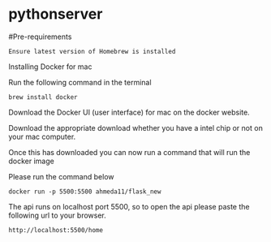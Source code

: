 # pythonserver
#Pre-requirements

    Ensure latest version of Homebrew is installed
    

Installing Docker for mac


Run the following command in the terminal

    brew install docker
    
Download the Docker UI (user interface) for mac on the docker website.

Download the appropriate download whether you have a intel chip or not on your mac computer.

Once this has downloaded you can now run a command that will run the docker image

Please run the command below

    docker run -p 5500:5500 ahmeda11/flask_new

The api runs on localhost port 5500, so to open the api please paste the following url to your browser.

    http://localhost:5500/home

